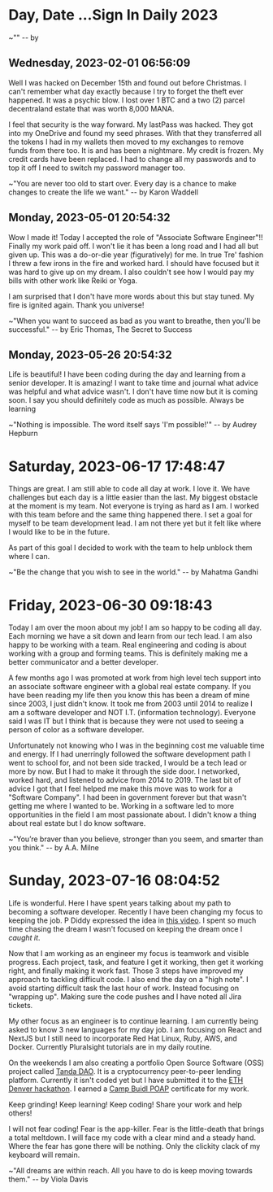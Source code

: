 # Day, Date ...Sign In Daily 2023

~""
-- by

## Wednesday, 2023-02-01 06:56:09

Well I was hacked on December 15th and found out before Christmas. I can't remember what day exactly because I try to forget the theft ever happened. It was a psychic blow. I lost over 1 BTC and a two (2) parcel decentraland estate that was worth 8,000 MANA.

I feel that security is the way forward. My lastPass was hacked. They got into my OneDrive and found my seed phrases. With that they transferred all the tokens I had in my wallets then moved to my exchanges to remove funds from there too. It is and has been a nightmare. My credit is frozen. My credit cards have been replaced. I had to change all my passwords and to top it off I need to switch my password manager too.

~"You are never too old to start over. Every day is a chance to make changes to create the life we want."
-- by Karon Waddell

## Monday, 2023-05-01 20:54:32

Wow I made it! Today I accepted the role of "Associate Software Engineer"!! Finally my work paid off. I won't lie it has been a long road and I had all but given up. This was a do-or-die year (figuratively) for me. In true Tre' fashion I threw a few irons in the fire and worked hard. I should have focused but it was hard to give up on my dream. I also couldn't see how I would pay my bills with other work like Reiki or Yoga.

I am surprised that I don't have more words about this but stay tuned. My fire is ignited again. Thank you universe!

~"When you want to succeed as bad as you want to breathe, then you'll be successful."
-- by Eric Thomas, The Secret to Success

## Monday, 2023-05-26 20:54:32

Life is beautiful! I have been coding during the day and learning from a senior developer. It is amazing! I want to take time and journal what advice was helpful and what advice wasn't. I don't have time now but it is coming soon. I say you should definitely code as much as possible. Always be learning

~"Nothing is impossible. The word itself says 'I'm possible!'"
-- by Audrey Hepburn

# Saturday, 2023-06-17 17:48:47

Things are great. I am still able to code all day at work. I love it. We have challenges but each day is a little easier than the last. My biggest obstacle at the moment is my team. Not everyone is trying as hard as I am. I worked with this team before and the same thing happened there. I set a goal for myself to be team development lead. I am not there yet but it felt like where I would like to be in the future.

As part of this goal I decided to work with the team to help unblock them where I can.

~"Be the change that you wish to see in the world."
-- by Mahatma Gandhi

# Friday, 2023-06-30 09:18:43

Today I am over the moon about my job! I am so happy to be coding all day. Each morning we have a sit down and learn from our tech lead. I am also happy to be working with a team. Real engineering and coding is about working with a group and forming teams. This is definitely making me a better communicator and a better developer.

A few months ago I was promoted at work from high level tech support into an associate software engineer with a global real estate company. If you have been reading my life then you know this has been a dream of mine since 2003, I just didn't know. It took me from 2003 until 2014 to realize I am a software developer and NOT I.T. (information technology). Everyone said I was IT but I think that is because they were not used to seeing a person of color as a software developer. 

Unfortunately not knowing who I was in the beginning cost me valuable time and energy. If I had unerringly followed the software development path I went to school for, and not been side tracked, I would be a tech lead or more by now. But I had to make it through the side door. I networked, worked hard, and listened to advice from 2014 to 2019. The last bit of advice I got that I feel helped me make this move was to work for a "Software Company". I had been in government forever but that wasn't getting me where I wanted to be. Working in a software led to more opportunities in the field I am most passionate about. I didn't know a thing about real estate but I do know software.

~"You’re braver than you believe, stronger than you seem, and smarter than you think."
-- by A.A. Milne

# Sunday, 2023-07-16 08:04:52

Life is wonderful. Here I have spent years talking about my path to becoming a software developer. Recently I have been changing my focus to keeping the job. P Diddy expressed the idea in [this video](https://youtu.be/OU8KksjGB8s). I spent so much time chasing the dream I wasn't focused on keeping the dream once I *caught it*. 

Now that I am working as an engineer my focus is teamwork and visible progress. Each project, task, and feature I get it working, then get it working right, and finally making it work fast. Those 3 steps have improved my approach to tackling difficult code. I also end the day on a "high note". I avoid starting difficult task the last hour of work. Instead focusing on "wrapping up". Making sure the code pushes and I have noted all Jira tickets.

My other focus as an engineer is to continue learning. I am currently being asked to know 3 new languages for my day job. I am focusing on React and NextJS but I still need to incorporate Red Hat Linux, Ruby, AWS, and Docker. Currently Pluralsight tutorials are in my daily routine.

On the weekends I am also creating a portfolio Open Source Software (OSS) project called [Tanda DAO](https://github.com/Trewaters/Tanda-DAO). It is a cryptocurrency peer-to-peer lending platform. Currently it isn't coded yet but I have submitted it to the [ETH Denver hackathon](https://www.ethdenver.com/). I earned a [Camp Buidl POAP](https://app.poap.xyz/token/6513719) certificate for my work.

Keep grinding! Keep learning! Keep coding!
Share your work and help others! 

I will not fear coding!
Fear is the app-killer.
Fear is the little-death that brings a total meltdown.
I will face my code with a clear mind and a steady hand.
Where the fear has gone there will be nothing.
Only the clickity clack of my keyboard will remain.

~"All dreams are within reach. All you have to do is keep moving towards them."
-- by Viola Davis
